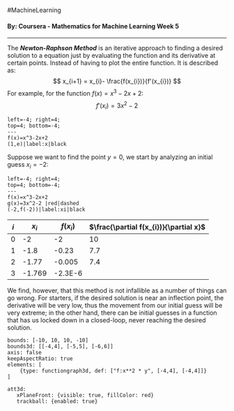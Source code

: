 #MachineLearning 
#### By: Coursera - Mathematics for Machine Learning Week 5
---
The ***Newton-Raphson Method*** is an iterative approach to finding a desired solution to a equation just by evaluating the function and its derivative at certain points. Instead of having to plot the entire function. It is described as:
$$
x_{i+1} = x_{i}- \frac{f(x_{i})}{f'(x_{i})}
$$
For example, for the function $f(x)=x^3-2x+2$:
$$
f'(x_{i})=3x^2-2
$$

```desmos-graph
left=-4; right=4;
top=4; bottom=-4;
---
f(x)=x^3-2x+2
(1,e)|label:x|black
```

Suppose we want to find the point $y=0$, we start by analyzing an initial guess $x_i=-2$:

```desmos-graph
left=-4; right=4;
top=4; bottom=-4;
---
f(x)=x^3-2x+2
g(x)=3x^2-2 |red|dashed
(-2,f(-2))|label:xi|black
```

| $i$ | **$x_{i}$** | **$f(x_i)$** | **$\frac{\partial f(x_{i})}{\partial x}$** |
|:---:| ----------- | ------------ | ------------------------------------------ |
|  0  | -2          | -2           | 10                                         |
|  1  | -1.8        | -0.23        | 7.7                                        |
|  2  | -1.77       | -0.005       | 7.4                                        |
|  3  | -1.769      | -2.3E-6      |                                            |

We find, however, that this method is not infallible as a number of things can go wrong. For starters, if the desired solution is near an inflection point, the derivative will be very low, thus the movement from our initial guess will be very extreme; in the other hand, there can be initial guesses in a function that has us locked down in a closed-loop, never reaching the desired solution.


```graph
bounds: [-10, 10, 10, -10]
bounds3d: [[-4,4], [-5,5], [-6,6]]
axis: false
keepAspectRatio: true
elements: [
	{type: functiongraph3d, def: ["f:x**2 * y", [-4,4], [-4,4]]}
]
```

```graph3d
att3d: 
   xPlaneFront: {visible: true, fillColor: red}
   trackball: {enabled: true}

```


